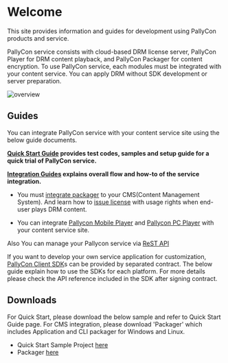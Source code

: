 Welcome
===========

This site provides information and guides for development using PallyCon products and service.

PallyCon service consists with cloud-based DRM license server, PallyCon Player for DRM content playback, and PallyCon Packager for content encryption. To use PallyCon service, each modules must be integrated with your content service. You can apply DRM without SDK development or server preparation.

![overview](overview_diagram_eng.jpg)


## Guides
You can integrate PallyCon service with your content service site using the below guide documents.

**[Quick Start Guide](#quickstart-guide) provides test codes, samples and setup guide for a quick trial of PallyCon service.** 

**[Integration Guides](#integration-overview) explains overall flow and how-to of the service integration.** 

- You must [integrate packager](#packaging-guide) to your CMS(Content Management System). And learn how to [issue license](#license-issue-guide) with usage rights when end-user plays DRM content. 

- You can integrate [Pallycon Mobile Player](#mobile-player-integration) and [Pallycon PC Player](#pc-player-integration) with your content service site.

Also You can manage your Pallycon service via [ReST API](#rest-api-guide)

If you want to develop your own service application for customization, [PallyCon Client SDK](#sdk-guide)s can be provided by separated contract. The below guide explain how to use the SDKs for each platform. For more details please check the API reference included in the SDK after signing contract.

## Downloads
For Quick Start, please download the below sample and refer to Quick Start Guide page.
For CMS integration, please download 'Packager' which includes Application and CLI packager for Windows and Linux.

- Quick Start Sample Project [here](http://www.pallycon.com/developer/PallyCon_QuickStartSample.zip)
- Packager [here](http://www.pallycon.com/developer/PallyCon_Packager.zip)